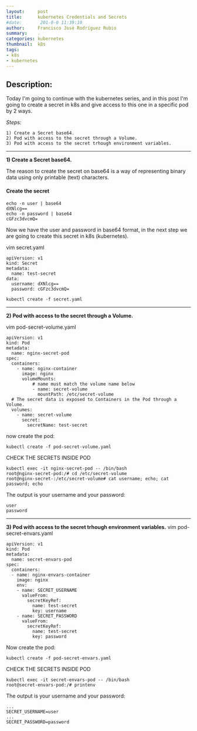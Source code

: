 ```yaml
---
layout:     post
title:      kubernetes Credentials and Secrets 
#date:       201-0-0 11:39:10
author:     Francisco José Rodríguez Rubio
summary:    .
categories: kubernetes
thumbnail:  k8s
tags:
- k8s
- kubernetes
---
```


## Description:

Today I'm going to continue with the kubernetes series, and in this post I'm going to create a secret in k8s and give access to this one in a specific pod by 2 ways.

_Steps:_

    1) Create a Secret base64.
    2) Pod with access to the secret through a Volume.
    3) Pod with access to the secret trhough environment variables.

----

__1) Create a Secret base64.__

The reason to create the secret on base64 is a way of representing binary data using only printable (text) characters.

#### Create the secret
~~~
echo -n user | base64
dXNlcg==
echo -n password | base64
cGFzc3dvcmQ=
~~~

Now we have the user and password in base64 format, in the next step we are going to create this secret in k8s (kubernetes).

vim secret.yaml
~~~
apiVersion: v1
kind: Secret
metadata:
  name: test-secret
data:
  username: dXNlcg==
  password: cGFzc3dvcmQ=
~~~

~~~
kubectl create -f secret.yaml
~~~
---
__2) Pod with access to the secret through a Volume.__

vim pod-secret-volume.yaml
~~~
apiVersion: v1
kind: Pod
metadata:
  name: nginx-secret-pod
spec:
  containers:
    - name: nginx-container
      image: nginx
      volumeMounts:
          # name must match the volume name below
          - name: secret-volume
            mountPath: /etc/secret-volume
  # The secret data is exposed to Containers in the Pod through a Volume.
  volumes:
    - name: secret-volume
      secret:
        secretName: test-secret
~~~

now create the pod:
~~~
kubectl create -f pod-secret-volume.yaml
~~~

CHECK THE SECRETS INSIDE POD

~~~
kubectl exec -it nginx-secret-pod -- /bin/bash
root@nginx-secret-pod:/# cd /etc/secret-volume
root@nginx-secret-:/etc/secret-volume# cat username; echo; cat password; echo
~~~
The output is your username and your password:
~~~
user
password
~~~
---
__3) Pod with access to the secret trhough environment variables.__
vim pod-secret-envars.yaml
~~~
apiVersion: v1
kind: Pod
metadata:
  name: secret-envars-pod
spec:
  containers:
  - name: nginx-envars-container
    image: nginx
    env:
    - name: SECRET_USERNAME
      valueFrom:
        secretKeyRef:
          name: test-secret
          key: username
    - name: SECRET_PASSWORD
      valueFrom:
        secretKeyRef:
          name: test-secret
          key: password
~~~

Now create the pod:

~~~
kubectl create -f pod-secret-envars.yaml
~~~

CHECK THE SECRETS INSIDE POD

~~~
kubectl exec -it secret-envars-pod -- /bin/bash
root@secret-envars-pod:/# printenv
~~~

The output is your username and your password:

~~~
...
SECRET_USERNAME=user
...
SECRET_PASSWORD=password
~~~

